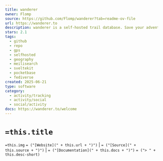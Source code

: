 ```yaml
---
title: wanderer
owner: Flomp
source: https://github.com/Flomp/wanderer?tab=readme-ov-file
url: https://wanderer.to
description: wanderer is a self-hosted trail database. Save your adventures!
stars: 2.1
tags:
  - github
  - repo
  - gps
  - selfhosted
  - geography
  - meilisearch
  - sveltekit
  - pocketbase
  - fediverse
created: 2025-06-21
type: software
category:
  - activity/tracking
  - activity/social
  - social/activity
docs: https://wanderer.to/welcome
---
```

# `=this.title`

`=this.img` `= ("[Website](" + this.url + ")")` |  `= ("[Source](" + this.source + ")")` | `= ("[Documentation](" + this.docs + ")")`
`= ("> " + this.desc-short)`

